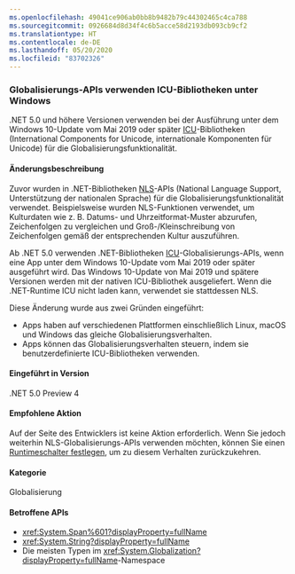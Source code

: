 ```yaml
---
ms.openlocfilehash: 49041ce906ab0bb8b9482b79c44302465c4ca788
ms.sourcegitcommit: 0926684d8d34f4c6b5acce58d2193db093cb9cf2
ms.translationtype: HT
ms.contentlocale: de-DE
ms.lasthandoff: 05/20/2020
ms.locfileid: "83702326"
---
```

### <a name="globalization-apis-use-icu-libraries-on-windows"></a>Globalisierungs-APIs verwenden ICU-Bibliotheken unter Windows

.NET 5.0 und höhere Versionen verwenden bei der Ausführung unter dem Windows 10-Update vom Mai 2019 oder später [ICU](http://site.icu-project.org/home)-Bibliotheken (International Components for Unicode, internationale Komponenten für Unicode) für die Globalisierungsfunktionalität.

#### <a name="change-description"></a>Änderungsbeschreibung

Zuvor wurden in .NET-Bibliotheken [NLS](/windows/win32/intl/national-language-support)-APIs (National Language Support, Unterstützung der nationalen Sprache) für die Globalisierungsfunktionalität verwendet. Beispielsweise wurden NLS-Funktionen verwendet, um Kulturdaten wie z. B. Datums- und Uhrzeitformat-Muster abzurufen, Zeichenfolgen zu vergleichen und Groß-/Kleinschreibung von Zeichenfolgen gemäß der entsprechenden Kultur auszuführen.

Ab .NET 5.0 verwenden .NET-Bibliotheken [ICU](http://site.icu-project.org/home)-Globalisierungs-APIs, wenn eine App unter dem Windows 10-Update vom Mai 2019 oder später ausgeführt wird. Das Windows 10-Update von Mai 2019 und spätere Versionen werden mit der nativen ICU-Bibliothek ausgeliefert. Wenn die .NET-Runtime ICU nicht laden kann, verwendet sie stattdessen NLS.

Diese Änderung wurde aus zwei Gründen eingeführt:

- Apps haben auf verschiedenen Plattformen einschließlich Linux, macOS und Windows das gleiche Globalisierungsverhalten.
- Apps können das Globalisierungsverhalten steuern, indem sie benutzerdefinierte ICU-Bibliotheken verwenden.

#### <a name="version-introduced"></a>Eingeführt in Version

.NET 5.0 Preview 4

#### <a name="recommended-action"></a>Empfohlene Aktion

Auf der Seite des Entwicklers ist keine Aktion erforderlich. Wenn Sie jedoch weiterhin NLS-Globalisierungs-APIs verwenden möchten, können Sie einen [Runtimeschalter festlegen](../../../../docs/core/run-time-config/globalization.md#nls), um zu diesem Verhalten zurückzukehren.

#### <a name="category"></a>Kategorie

Globalisierung

#### <a name="affected-apis"></a>Betroffene APIs

- <xref:System.Span%601?displayProperty=fullName>
- <xref:System.String?displayProperty=fullName>
- Die meisten Typen im <xref:System.Globalization?displayProperty=fullName>-Namespace

<!--

#### Affected APIs

- `T:System.Span%601`
- `T:System.String`
- `N:System.Globalization`

-->
